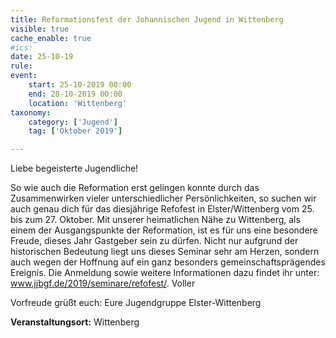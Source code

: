 ```yaml
---
title: Reformationsfest der Johannischen Jugend in Wittenberg
visible: true
cache_enable: true
#ics: 
date: 25-10-19
rule: 
event:
	start: 25-10-2019 00:00
	end: 28-10-2019 00:00
	location: 'Wittenberg'
taxonomy:
	category: ['Jugend']
	tag: ['Oktober 2019']

---
```

Liebe begeisterte Jugendliche!

So wie auch die Reformation erst gelingen konnte durch das Zusammenwirken vieler unterschiedlicher Persönlichkeiten, so suchen wir auch genau dich für das diesjährige Refofest in Elster/Wittenberg vom 25. bis zum 27. Oktober. Mit unserer heimatlichen Nähe zu Wittenberg, als einem der Ausgangspunkte der Reformation, ist es für uns eine besondere Freude, dieses Jahr Gastgeber sein zu dürfen. Nicht nur aufgrund der historischen Bedeutung liegt uns dieses Seminar sehr am Herzen, sondern auch wegen der Hoffnung auf ein ganz besonders gemeinschaftsprägendes Ereignis. Die Anmeldung sowie weitere Informationen dazu findet ihr unter: www.jjbgf.de/2019/seminare/refofest/. Voller

Vorfreude grüßt euch: Eure Jugendgruppe Elster-Wittenberg



**Veranstaltungsort:** Wittenberg


